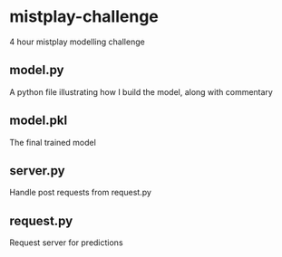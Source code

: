 # mistplay-challenge
 4 hour mistplay modelling challenge

## model.py

A python file illustrating how I build the model, along with commentary


## model.pkl

The final trained model


## server.py

Handle post requests from request.py


## request.py

Request server for predictions

